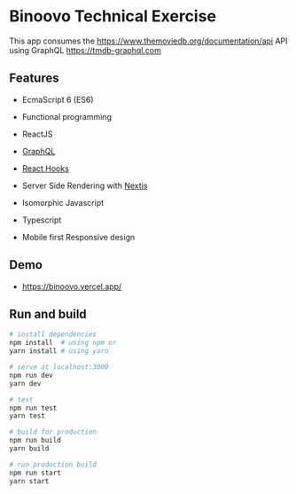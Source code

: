 # Binoovo Technical Exercise

This app consumes the https://www.themoviedb.org/documentation/api API using GraphQL https://tmdb-graphql.com

## Features

- EcmaScript 6 (ES6)

- Functional programming

- ReactJS

- [GraphQL](https://dev.to/leonardomso/why-graphql-is-the-future-of-apis-3632)

- [React Hooks](https://es.reactjs.org/docs/hooks-intro.html)

- Server Side Rendering with [Nextjs](https://nextjs.org/)

- Isomorphic Javascript

- Typescript

- Mobile first Responsive design


## Demo

- https://binoovo.vercel.app/

## Run and build

```bash
# install dependencies
npm install  # using npm or
yarn install # using yarn

# serve at localhost:3000
npm run dev
yarn dev

# test
npm run test
yarn test

# build for production
npm run build
yarn build

# run production build
npm run start
yarn start
```




